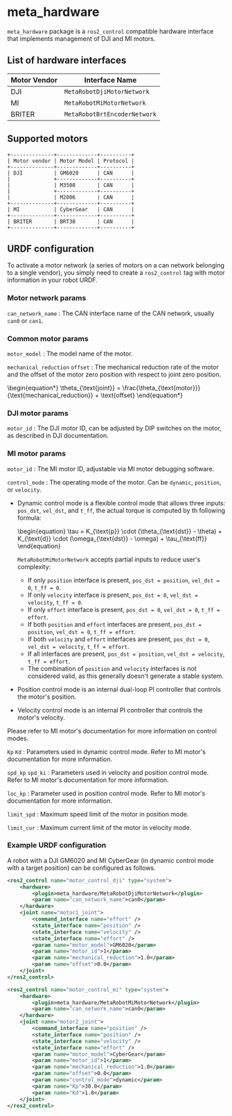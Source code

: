 # meta_hardware

`meta_hardware` package is a `ros2_control` compatible hardware interface that implements management of DJI and MI motors.

## List of hardware interfaces

| Motor Vendor | Interface Name               |
| ------------ | ---------------------------- |
| DJI          | `MetaRobotDjiMotorNetwork`   |
| MI           | `MetaRobotMiMotorNetwork`    |
| BRITER       | `MetaRobotBrtEncoderNetwork` |

## Supported motors

```{eval-rst}
+--------------+-------------+----------+
| Motor vendor | Motor Model | Protocol |
+--------------+-------------+----------+
| DJI          | GM6020      | CAN      |
|              +-------------+----------+
|              | M3508       | CAN      |
|              +-------------+----------+
|              | M2006       | CAN      |
+--------------+-------------+----------+
| MI           | CyberGear   | CAN      |
+--------------+-------------+----------+
| BRITER       | BRT38       | CAN      |
+--------------+-------------+----------+

```

## URDF configuration

To activate a motor network (a series of motors on a can network belonging to a single vendor), you simply need to create a `ros2_control` tag with motor information in your robot URDF.

### Motor network params

`can_network_name`
: The CAN interface name of the CAN network, usually `can0` or `can1`.

### Common motor params

`motor_model`
: The model name of the motor.

`mechanical_reduction` `offset`
: The mechanical reduction rate of the motor and the offset of the motor zero position with respect to joint zero position.

  \begin{equation*}
  \theta_{\text{joint}} =
  \frac{\theta_{\text{motor}}}{\text{mechanical\_reduction}} + \text{offset}
  \end{equation*}

### DJI motor params

`motor_id`
: The DJI motor ID, can be adjusted by DIP switches on the motor, as described in DJI documentation.

### MI motor params

`motor_id`
: The MI motor ID, adjustable via MI motor debugging software.

`control_mode`
: The operating mode of the motor. Can be `dynamic`, `position`, or `velocity`.

  - Dynamic control mode is a flexible control mode that allows three inputs: `pos_dst`, `vel_dst`, and `t_ff`, the actual torque is computed by th following formula:

    \begin{equation}
    \tau = K_{\text{p}} \cdot (\theta_{\text{dst}} - \theta) + K_{\text{d}} \cdot (\omega_{\text{dst}} - \omega) + \tau_{\text{ff}}
    \end{equation}

    `MetaRobotMiMotorNetwork` accepts partial inputs to reduce user's complexity:

    - If only `position` interface is present, `pos_dst = position`, `vel_dst = 0`, `t_ff = 0`.
    - If only `velocity` interface is present, `pos_dst = 0`, `vel_dst = velocity`, `t_ff = 0`.
    - If only `effort` interface is present, `pos_dst = 0`, `vel_dst = 0`, `t_ff = effort`.
    - If both `position` and `effort` interfaces are present, `pos_dst = position`, `vel_dst = 0`, `t_ff = effort`.
    - If both `velocity` and `effort` interfaces are present, `pos_dst = 0`, `vel_dst = velocity`, `t_ff = effort`.
    - If all interfaces are present, `pos_dst = position`, `vel_dst = velocity`, `t_ff = effort`.
    - The combination of `position` and `velocity` interfaces is not considered valid, as this generally doesn't generate a stable system.

  - Position control mode is an internal dual-loop PI controller that controls the motor's position.
  - Velocity control mode is an internal PI controller that controls the motor's velocity.

  Please refer to MI motor's documentation for more information on control modes.

`Kp` `Kd`
: Parameters used in dynamic control mode. Refer to MI motor's documentation for more information.

`spd_kp` `spd_ki`
: Parameters used in velocity and position control mode. Refer to MI motor's documentation for more information.

`loc_kp`
: Parameter used in position control mode. Refer to MI motor's documentation for more information.

`limit_spd`
: Maximum speed limit of the motor in position mode.

`limit_cur`
: Maximum current limit of the motor in velocity mode.

### Example URDF configuration

A robot with a DJI GM6020 and MI CyberGear (in dynamic control mode with a target position) can be configured as follows.

```xml
<ros2_control name="motor_control_dji" type="system">
    <hardware>
        <plugin>meta_hardware/MetaRobotDjiMotorNetwork</plugin>
        <param name="can_network_name">can0</param>
    </hardware>
    <joint name="motor1_joint">
        <command_interface name="effort" />
        <state_interface name="position" />
        <state_interface name="velocity" />
        <state_interface name="effort" />
        <param name="motor_model">GM6020</param>
        <param name="motor_id">1</param>
        <param name="mechanical_reduction">1.0</param>
        <param name="offset">0.0</param>
    </joint>
</ros2_control>

<ros2_control name="motor_control_mi" type="system">
    <hardware>
        <plugin>meta_hardware/MetaRobotMiMotorNetwork</plugin>
        <param name="can_network_name">can0</param>
    </hardware>
    <joint name="motor2_joint">
        <command_interface name="position" />
        <state_interface name="position" />
        <state_interface name="velocity" />
        <state_interface name="effort" />
        <param name="motor_model">CyberGear</param>
        <param name="motor_id">1</param>
        <param name="mechanical_reduction">1.0</param>
        <param name="offset">0.0</param>
        <param name="control_mode">dynamic</param>
        <param name="Kp">30.0</param>
        <param name="Kd">1.0</param>
    </joint>
</ros2_control>
```
